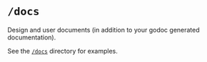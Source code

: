 
# `/docs`

Design and user documents (in addition to your godoc generated documentation).

See the [`/docs`](https://github.com/golang-standards/project-layout/tree/master/docs) directory for examples.
